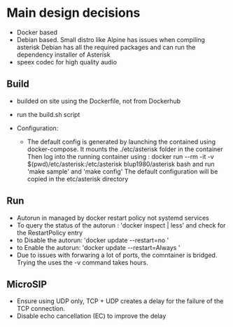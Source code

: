 
Main design decisions
====================

 - Docker based
 - Debian based. Small distro like Alpine has issues when compiling asterisk Debian has all the required packages and can run the dependency installer of Asterisk
 - speex codec for high quality audio


Build
-----

 - builded on site using the Dockerfile, not from Dockerhub
 - run the build.sh script
 
 - Configuration:
   - The default config is generated by launching the contained using docker-compose. It mounts the ./etc/asterisk folder in the container
     Then log into the running container using :  docker run --rm -it -v $(pwd)/etc/asterisk:/etc/asterisk blup1980/asterisk bash
     and run 'make sample' and 'make config'
     The default configuration will be copied in the etc/asterisk directory 

Run
---

 - Autorun in managed by docker restart policy not systemd services
 - To query the status of the autorun : 'docker inspect <containerName> | less' 
   and check for the RestartPolicy entry
 - to Disable the autorun: 'docker update --restart=no <containerName>'
 - to Enable the autorun: 'docker update --restart=Always <containerName>'
 - Due to issues with forwaring a lot of ports, the comntainer is bridged. Trying the uses the -v command takes hours.

MicroSIP
-------
 - Ensure using UDP only, TCP + UDP creates a delay for the failure of the TCP connection.
 - Disable echo cancellation (EC) to improve the delay

